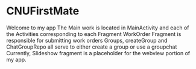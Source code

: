 # CNUFirstMate
Welcome to my app
The Main work is located in MainActivity and each of the Activities corresponding to each Fragment
WorkOrder Fragment is responsible for submitting work orders
Groups, createGroup and ChatGroupRepo all serve to either create a group or use a groupchat
Currently, Slideshow fragment is a placeholder for the webview portion of my app.
